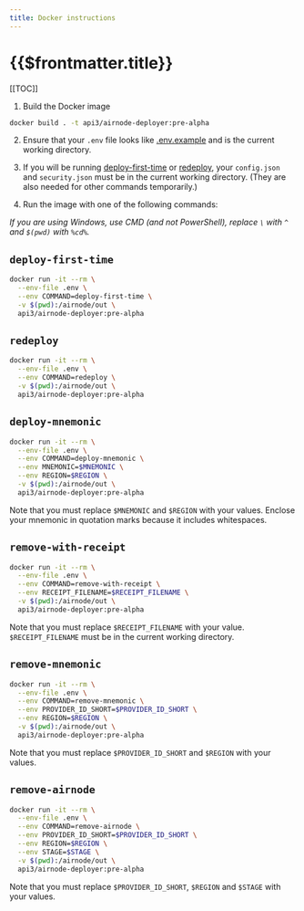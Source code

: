 ```yaml
---
title: Docker instructions
---
```


# {{$frontmatter.title}}

<TocHeader />
[[TOC]]

1. Build the Docker image
```sh
docker build . -t api3/airnode-deployer:pre-alpha
```

2. Ensure that your `.env` file looks like [.env.example](https://github.com/api3dao/airnode/blob/master/packages/deployer/.env.example) and is the current working directory.

3. If you will be running [deploy-first-time](#deploy-first-time) or [redeploy](#redeploy), your `config.json` and `security.json` must be in the current working directory.
(They are also needed for other commands temporarily.)

4. Run the image with one of the following commands:

*If you are using Windows, use CMD (and not PowerShell), replace `\` with `^` and `$(pwd)` with `%cd%`.*

## `deploy-first-time`
```sh
docker run -it --rm \
  --env-file .env \
  --env COMMAND=deploy-first-time \
  -v $(pwd):/airnode/out \
  api3/airnode-deployer:pre-alpha
```

## `redeploy`

```sh
docker run -it --rm \
  --env-file .env \
  --env COMMAND=redeploy \
  -v $(pwd):/airnode/out \
  api3/airnode-deployer:pre-alpha
```

## `deploy-mnemonic`

```sh
docker run -it --rm \
  --env-file .env \
  --env COMMAND=deploy-mnemonic \
  --env MNEMONIC=$MNEMONIC \
  --env REGION=$REGION \
  -v $(pwd):/airnode/out \
  api3/airnode-deployer:pre-alpha
```

Note that you must replace `$MNEMONIC` and `$REGION` with your values.
Enclose your mnemonic in quotation marks because it includes whitespaces.

## `remove-with-receipt`

```sh
docker run -it --rm \
  --env-file .env \
  --env COMMAND=remove-with-receipt \
  --env RECEIPT_FILENAME=$RECEIPT_FILENAME \
  -v $(pwd):/airnode/out \
  api3/airnode-deployer:pre-alpha
```

Note that you must replace `$RECEIPT_FILENAME` with your value.
`$RECEIPT_FILENAME` must be in the current working directory.

## `remove-mnemonic`

```sh
docker run -it --rm \
  --env-file .env \
  --env COMMAND=remove-mnemonic \
  --env PROVIDER_ID_SHORT=$PROVIDER_ID_SHORT \
  --env REGION=$REGION \
  -v $(pwd):/airnode/out \
  api3/airnode-deployer:pre-alpha
```

Note that you must replace `$PROVIDER_ID_SHORT` and `$REGION` with your values.

## `remove-airnode`

```sh
docker run -it --rm \
  --env-file .env \
  --env COMMAND=remove-airnode \
  --env PROVIDER_ID_SHORT=$PROVIDER_ID_SHORT \
  --env REGION=$REGION \
  --env STAGE=$STAGE \
  -v $(pwd):/airnode/out \
  api3/airnode-deployer:pre-alpha
```

Note that you must replace `$PROVIDER_ID_SHORT`, `$REGION` and `$STAGE` with your values.
